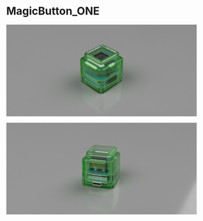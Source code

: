 # MagicButton_ONE

![V1.1_1](\hardware\3d\1.1\img\V1.1_1.png)

![V1.1_2](\hardware\3d\1.1\img\V1.1_2.png)

